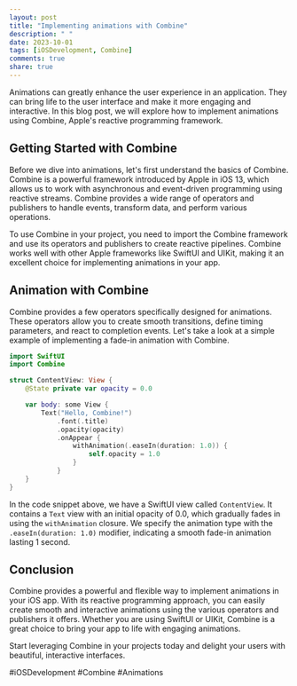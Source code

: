 ```yaml
---
layout: post
title: "Implementing animations with Combine"
description: " "
date: 2023-10-01
tags: [iOSDevelopment, Combine]
comments: true
share: true
---
```


Animations can greatly enhance the user experience in an application. They can bring life to the user interface and make it more engaging and interactive. In this blog post, we will explore how to implement animations using Combine, Apple's reactive programming framework.

## Getting Started with Combine

Before we dive into animations, let's first understand the basics of Combine. Combine is a powerful framework introduced by Apple in iOS 13, which allows us to work with asynchronous and event-driven programming using reactive streams. Combine provides a wide range of operators and publishers to handle events, transform data, and perform various operations.

To use Combine in your project, you need to import the Combine framework and use its operators and publishers to create reactive pipelines. Combine works well with other Apple frameworks like SwiftUI and UIKit, making it an excellent choice for implementing animations in your app.

## Animation with Combine

Combine provides a few operators specifically designed for animations. These operators allow you to create smooth transitions, define timing parameters, and react to completion events. Let's take a look at a simple example of implementing a fade-in animation with Combine.

```swift
import SwiftUI
import Combine

struct ContentView: View {
    @State private var opacity = 0.0

    var body: some View {
        Text("Hello, Combine!")
            .font(.title)
            .opacity(opacity)
            .onAppear {
                withAnimation(.easeIn(duration: 1.0)) {
                    self.opacity = 1.0
                }
            }
    }
}
```

In the code snippet above, we have a SwiftUI view called `ContentView`. It contains a `Text` view with an initial opacity of 0.0, which gradually fades in using the `withAnimation` closure. We specify the animation type with the `.easeIn(duration: 1.0)` modifier, indicating a smooth fade-in animation lasting 1 second.

## Conclusion

Combine provides a powerful and flexible way to implement animations in your iOS app. With its reactive programming approach, you can easily create smooth and interactive animations using the various operators and publishers it offers. Whether you are using SwiftUI or UIKit, Combine is a great choice to bring your app to life with engaging animations.

Start leveraging Combine in your projects today and delight your users with beautiful, interactive interfaces.

#iOSDevelopment #Combine #Animations